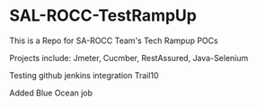 # SAL-ROCC-TestRampUp
This is a Repo for SA-ROCC Team's Tech Rampup POCs

Projects include: Jmeter, Cucmber, RestAssured, Java-Selenium

Testing github jenkins integration Trail10

Added Blue Ocean job
